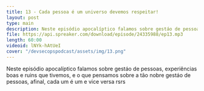 ```yaml
---
title: 13 - Cada pessoa é um universo devemos respeitar!
layout: post
type: main
description: Neste episódio apocalíptico falamos sobre gestáo de pessoas, experiências boas e ruins que tivemos, e o que pensamos sobre a tão nobre gestáo de pessoas, afinal, cada um é um e vice versa rsrs
file: https://api.spreaker.com/download/episode/24335988/ep13.mp3
length: 60:00
videoid: lNYk-hAtUeI
cover: "/devsecopspodcast/assets/img/13.png"
---
```


Neste episódio apocalíptico falamos sobre gestáo de pessoas, experiências boas e ruins que tivemos, e o que pensamos sobre a tão nobre gestáo de pessoas, afinal, cada um é um e vice versa rsrs
